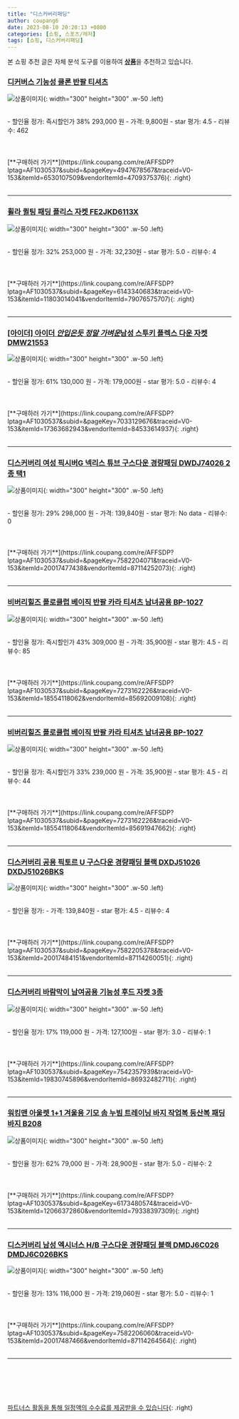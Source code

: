```yaml
---
title: "디스커버리패딩"
author: coupang6
date: 2023-08-10 20:20:13 +0800
categories: [쇼핑, 스포츠/레저]
tags: [쇼핑, 디스커버리패딩]
---
```


본 쇼핑 추천 글은 자체 분석 도구를 이용하여 [**상품**](https://link.coupang.com/a/bao1ui)을 추천하고 있습니다.

### [디커버스 기능성 쿨론 반팔 티셔츠](https://link.coupang.com/re/AFFSDP?lptag=AF1030537&subid=&pageKey=4947678567&traceid=V0-153&itemId=6530107509&vendorItemId=4709375376)

![상품이미지](https://thumbnail10.coupangcdn.com/thumbnails/remote/230x230ex/image/vendor_inventory/196c/a989b61d881a65bfc9252a093bae3f4f8a45ab03592f2eafd257777444ea.jpg){: width="300" height="300" .w-50 .left}


<br>
- 할인율 정가: 즉시할인가 38%  293,000   원
- 가격: 9,800원
- star 평가: 4.5
- 리뷰수: 462
<br>
<br>
<br>
<br>
[**구매하러 가기**](https://link.coupang.com/re/AFFSDP?lptag=AF1030537&subid=&pageKey=4947678567&traceid=V0-153&itemId=6530107509&vendorItemId=4709375376){: .right}
<br>
<br>

---

### [휠라 퀼팅 패딩 플리스 자켓 FE2JKD6113X](https://link.coupang.com/re/AFFSDP?lptag=AF1030537&subid=&pageKey=6143340683&traceid=V0-153&itemId=11803014041&vendorItemId=79076575707)

![상품이미지](https://thumbnail8.coupangcdn.com/thumbnails/remote/230x230ex/image/retail/images/4973825720865150-3f086c0d-67c6-4dfc-b3da-d97cf5daddeb.png){: width="300" height="300" .w-50 .left}


<br>
- 할인율 정가: 32%  253,000   원
- 가격: 32,230원
- star 평가: 5.0
- 리뷰수: 4
<br>
<br>
<br>
<br>
[**구매하러 가기**](https://link.coupang.com/re/AFFSDP?lptag=AF1030537&subid=&pageKey=6143340683&traceid=V0-153&itemId=11803014041&vendorItemId=79076575707){: .right}
<br>
<br>

---

### [[아이더] 아이더 ***안입은듯 정말 가벼운***남성 스투키 플렉스 다운 자켓 DMW21553](https://link.coupang.com/re/AFFSDP?lptag=AF1030537&subid=&pageKey=7033129676&traceid=V0-153&itemId=17363682943&vendorItemId=84533614937)

![상품이미지](https://thumbnail6.coupangcdn.com/thumbnails/remote/230x230ex/image/vendor_inventory/c734/4e9562c623aada0a465154b49c0d0daf5d0444b6713212b09cdc766d5be1.jpg){: width="300" height="300" .w-50 .left}


<br>
- 할인율 정가: 61%  130,000   원
- 가격: 179,000원
- star 평가: 5.0
- 리뷰수: 4
<br>
<br>
<br>
<br>
[**구매하러 가기**](https://link.coupang.com/re/AFFSDP?lptag=AF1030537&subid=&pageKey=7033129676&traceid=V0-153&itemId=17363682943&vendorItemId=84533614937){: .right}
<br>
<br>

---

### [디스커버리 여성 픽시버G 넥리스 튜브 구스다운 경량패딩 DWDJ74026 2종 택1](https://link.coupang.com/re/AFFSDP?lptag=AF1030537&subid=&pageKey=7582204071&traceid=V0-153&itemId=20017477438&vendorItemId=87114252073)

![상품이미지](https://thumbnail7.coupangcdn.com/thumbnails/remote/230x230ex/image/vendor_inventory/81a9/537b66cf4b02415b247d9b4e4dc12bf09bf1e7af0e8a0a36f5f1fe3910ff.jpg){: width="300" height="300" .w-50 .left}


<br>
- 할인율 정가: 29%  298,000   원
- 가격: 139,840원
- star 평가: No data
- 리뷰수: 0
<br>
<br>
<br>
<br>
[**구매하러 가기**](https://link.coupang.com/re/AFFSDP?lptag=AF1030537&subid=&pageKey=7582204071&traceid=V0-153&itemId=20017477438&vendorItemId=87114252073){: .right}
<br>
<br>

---

### [비버리힐즈 폴로클럽 베이직 반팔 카라 티셔츠 남녀공용 BP-1027](https://link.coupang.com/re/AFFSDP?lptag=AF1030537&subid=&pageKey=7273162226&traceid=V0-153&itemId=18554118062&vendorItemId=85692009108)

![상품이미지](https://thumbnail9.coupangcdn.com/thumbnails/remote/230x230ex/image/vendor_inventory/4d05/a11e50187b357516adfa3b1186958cae3fb61c62135590bed4b21ee1bbe5.jpg){: width="300" height="300" .w-50 .left}


<br>
- 할인율 정가: 즉시할인가 43%  309,000   원
- 가격: 35,900원
- star 평가: 4.5
- 리뷰수: 85
<br>
<br>
<br>
<br>
[**구매하러 가기**](https://link.coupang.com/re/AFFSDP?lptag=AF1030537&subid=&pageKey=7273162226&traceid=V0-153&itemId=18554118062&vendorItemId=85692009108){: .right}
<br>
<br>

---

### [비버리힐즈 폴로클럽 베이직 반팔 카라 티셔츠 남녀공용 BP-1027](https://link.coupang.com/re/AFFSDP?lptag=AF1030537&subid=&pageKey=7273162226&traceid=V0-153&itemId=18554118064&vendorItemId=85691947662)

![상품이미지](https://thumbnail10.coupangcdn.com/thumbnails/remote/230x230ex/image/vendor_inventory/df9f/56bfe94bfb49d8ad057abf212dadaeeb1167db3aa81d9ad010902497023c.jpg){: width="300" height="300" .w-50 .left}


<br>
- 할인율 정가: 즉시할인가 33%  239,000   원
- 가격: 35,900원
- star 평가: 4.5
- 리뷰수: 44
<br>
<br>
<br>
<br>
[**구매하러 가기**](https://link.coupang.com/re/AFFSDP?lptag=AF1030537&subid=&pageKey=7273162226&traceid=V0-153&itemId=18554118064&vendorItemId=85691947662){: .right}
<br>
<br>

---

### [디스커버리 공용 픽토르 U 구스다운 경량패딩 블랙 DXDJ51026 DXDJ51026BKS](https://link.coupang.com/re/AFFSDP?lptag=AF1030537&subid=&pageKey=7582205378&traceid=V0-153&itemId=20017484151&vendorItemId=87114260051)

![상품이미지](https://thumbnail6.coupangcdn.com/thumbnails/remote/230x230ex/image/vendor_inventory/55f2/06a038011ce7a175d2a0c5b9fb910350b70b33d769e1901aac70833ef3db.jpg){: width="300" height="300" .w-50 .left}


<br>
- 할인율 정가: 
- 가격: 139,840원
- star 평가: 4.5
- 리뷰수: 4
<br>
<br>
<br>
<br>
[**구매하러 가기**](https://link.coupang.com/re/AFFSDP?lptag=AF1030537&subid=&pageKey=7582205378&traceid=V0-153&itemId=20017484151&vendorItemId=87114260051){: .right}
<br>
<br>

---

### [디스커버리 바람막이 남여공용 기능성 후드 자켓 3종](https://link.coupang.com/re/AFFSDP?lptag=AF1030537&subid=&pageKey=7542357939&traceid=V0-153&itemId=19830745896&vendorItemId=86932482711)

![상품이미지](https://thumbnail9.coupangcdn.com/thumbnails/remote/230x230ex/image/vendor_inventory/2f5e/3ebb7639582f19259be80e2451174da04e28510c9f07a38c509771739f31.jpg){: width="300" height="300" .w-50 .left}


<br>
- 할인율 정가: 17%  119,000   원
- 가격: 127,100원
- star 평가: 3.0
- 리뷰수: 1
<br>
<br>
<br>
<br>
[**구매하러 가기**](https://link.coupang.com/re/AFFSDP?lptag=AF1030537&subid=&pageKey=7542357939&traceid=V0-153&itemId=19830745896&vendorItemId=86932482711){: .right}
<br>
<br>

---

### [워킹맨 아울렛 1+1 겨울용 기모 솜 누빔 트레이닝 바지 작업복 등산복 패딩바지 B208](https://link.coupang.com/re/AFFSDP?lptag=AF1030537&subid=&pageKey=6173480574&traceid=V0-153&itemId=12066372860&vendorItemId=79338397309)

![상품이미지](https://thumbnail6.coupangcdn.com/thumbnails/remote/230x230ex/image/vendor_inventory/5476/35456866fc0ba946961de2ca118df7d27bd5539104cc3c22c621a6d8f689.jpg){: width="300" height="300" .w-50 .left}


<br>
- 할인율 정가: 62%  79,000   원
- 가격: 28,900원
- star 평가: 5.0
- 리뷰수: 2
<br>
<br>
<br>
<br>
[**구매하러 가기**](https://link.coupang.com/re/AFFSDP?lptag=AF1030537&subid=&pageKey=6173480574&traceid=V0-153&itemId=12066372860&vendorItemId=79338397309){: .right}
<br>
<br>

---

### [디스커버리 남성 엑시너스 H/B 구스다운 경량패딩 블랙 DMDJ6C026 DMDJ6C026BKS](https://link.coupang.com/re/AFFSDP?lptag=AF1030537&subid=&pageKey=7582206060&traceid=V0-153&itemId=20017487466&vendorItemId=87114264564)

![상품이미지](https://thumbnail8.coupangcdn.com/thumbnails/remote/230x230ex/image/vendor_inventory/caa7/0722bb816d2de0ede6302593a14021ff8c664fdfb4a84b7c9802f4ca347f.jpg){: width="300" height="300" .w-50 .left}


<br>
- 할인율 정가: 13%  116,000   원
- 가격: 219,060원
- star 평가: 5.0
- 리뷰수: 1
<br>
<br>
<br>
<br>
[**구매하러 가기**](https://link.coupang.com/re/AFFSDP?lptag=AF1030537&subid=&pageKey=7582206060&traceid=V0-153&itemId=20017487466&vendorItemId=87114264564){: .right}
<br>
<br>

---
<br><br><br><br><br> [파트너스 활동을 통해 일정액의 수수료를 제공받을 수 있습니다](https://link.coupang.com/a/bao1ui){: .right}